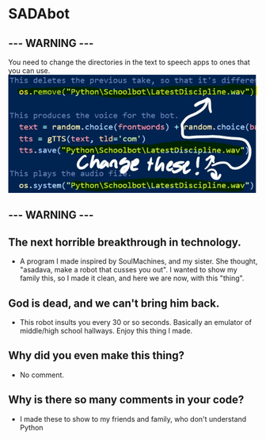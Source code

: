 # SADAbot

## --- WARNING ---
You need to change the directories in the text to speech apps to ones that you can use.<br/>
![directories 2 change](https://github.com/asadava/SADAbot/blob/main/dirDRAW.jpg)
## --- WARNING ---

## The next horrible breakthrough in technology.
- A program I made inspired by SoulMachines, and my sister. She thought, "asadava, make a robot that cusses you out". I wanted to show my family this, so I made it clean, and here we are now, with this "thing".
## God is dead, and we can't bring him back.
- This robot insults you every 30 or so seconds. Basically an emulator of middle/high school hallways. Enjoy this thing I made.
## Why did you even make this thing?
- No comment.
## Why is there so many comments in your code?
- I made these to show to my friends and family, who don't understand Python
